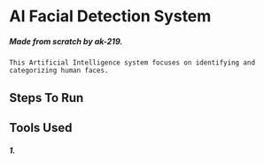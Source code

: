 # AI Facial Detection System
##### Made from scratch by ak-219.

```
This Artificial Intelligence system focuses on identifying and categorizing human faces.
```

## Steps To Run

## Tools Used
##### 1. 

